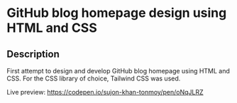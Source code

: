 # GitHub blog homepage design using HTML and CSS

## Description

First attempt to design and develop GitHub blog homepage using HTML and CSS. For the CSS library of choice, Tailwind CSS was used.

Live preview: https://codepen.io/sujon-khan-tonmoy/pen/oNqJLRZ
